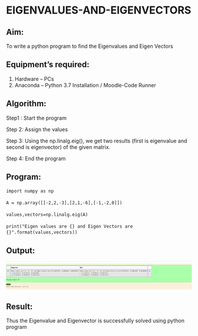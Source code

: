 # EIGENVALUES-AND-EIGENVECTORS
## Aim:
To write a python program to find the Eigenvalues and Eigen Vectors
## Equipment’s required:
1. 	Hardware – PCs
2. 	Anaconda – Python 3.7 Installation / Moodle-Code Runner
## Algorithm:
Step1 :
Start the program

Step 2:
Assign the values

Step 3:
Using the np.linalg.eig(), we get two results (first is eigenvalue and second is eigenvector) of the given matrix.

Step 4:
End the program
## Program:
```
import numpy as np

A = np.array([[-2,2,-3],[2,1,-6],[-1,-2,0]])

values,vectors=np.linalg.eig(A)

print("Eigen values are {} and Eigen Vectors are {}".format(values,vectors))
```
## Output:
![output](final.png)
## Result:
Thus the Eigenvalue and Eigenvector is successfully solved using python program
